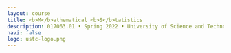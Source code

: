 ```yaml
---
layout: course
title: <b>M</b>athematical <b>S</b>tatistics
description: 017063.01 • Spring 2022 • University of Science and Technology of China
navi: false
logo: ustc-logo.png
---
```


